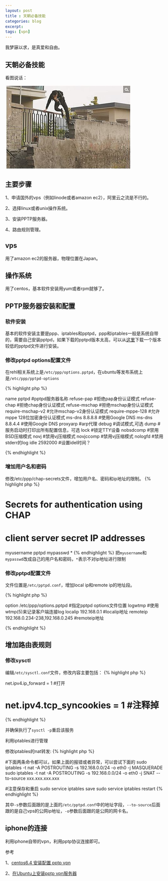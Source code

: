 ```yaml
---
layout: post
title : 天朝必备技能
categories: blog
excerpt:
tags: [vpn]
---
```


我梦寐以求，是真爱和自由。

## 天朝必备技能

看图说话：

![Geometric pattern with fading gradient](/images/fq.png)

##  主要步骤

1、申请国外的vps（例如linode或者amazon ec2），阿里云之流是不行的。

2、选择linux或者unix操作系统。

3、安装PPTP服务器。

4、路由规则管理。

##  vps

用了amazon ec2的服务器，物理位置在Japan。

## 操作系统

用了centos，基本软件安装用yum或者rpm就够了。

## PPTP服务器安装和配置

### 软件安装

基本的软件安装主要是ppp、iptables和pptpd，ppp和iptables一般是系统自带的，需要自己安装pptpd，如果下载的pptpd版本太高，可以从[这里](http://rpmfind.net/linux/rpm2html/search.php?query=pptpd)下载一个版本较低的pptpd文件进行安装。

### 修改pptpd options配置文件

在rehl相关系统上是`/etc/ppp/options.pptpd`，在ubuntu等发布系统上是`/etc/ppp/pptpd-options`

{% highlight php %}

name pptpd #pptpd服务器名称
refuse-pap    #拒绝pap身份认证模式
refuse-chap   #拒绝chap身份认证模式
refuse-mschap #拒绝mschap身份认证模式
require-mschap-v2  #允许mschap-v2身份认证模式
require-mppe-128  #允许mppe 128位加密身份认证模式
ms-dns 8.8.8.8 #使用Google DNS
ms-dns 8.8.4.4 #使用Google DNS
proxyarp  #arp代理
debug #调试模式,可选
dump #服务启动时打印出所有配置信息，可选
lock #锁定TTY设备
nobsdcomp  #禁用BSD压缩模式
novj  #禁用vj压缩模式
novjccomp  #禁用vj压缩模式
nologfd #禁用stderr的log
idle 2592000 #设置idel时间？

{% endhighlight %}

### 增加用户名和密码

修改/etc/ppp/chap-secrets文件，增加用户名、密码和ip地址的限制。
{% highlight php %}
# Secrets for authentication using CHAP
# client        server  secret                  IP addresses
myusername pptpd mypasswd *
{% endhighlight %}
把`myusername`和`mypasswd`改成自己的用户名和密码，`*`表示不对ip地址进行限制

### 修改pptpd配置文件

文件位置是`/etc/pptpd.conf`，增加local ip和remote ip的地址段。

{% highlight php %}

option /etc/ppp/options.pptpd #指定pptpd options文件位置
logwtmp #使用wtmp(5)来记录客户端连接log
localip 192.168.0.1  #localip地址
remoteip 192.168.0.234-238,192.168.0.245 #remoteip地址

{% endhighlight %}


## 增加路由表规则

###   修改sysctl
编辑`/etc/sysctl.conf`文件，修改内容主要包括：
{% highlight php %}

net.ipv4.ip_forward = 1 #打开
# net.ipv4.tcp_syncookies = 1 #注释掉

{% endhighlight %}

并确保执行了`sysctl -p`重启该服务

利用iptables进行管理

修改iptables的nat转发:
{% highlight php %}

#下面两条命令都可以，如果上面的报错或者异常，可以尝试下面的
sudo iptables -t nat -A POSTROUTING -s 192.168.0.0/24 -o eth0 -j MASQUERADE
sudo iptables -t nat -A POSTROUTING -s 192.168.0.0/24 -o eth0 -j SNAT --to-source xxx.xxx.xxx.xxx

#注意保存和重启
sudo service iptables save
sudo service iptables restart
{% endhighlight %}

其中`-s`参数后面跟的是上面的`/etc/pptpd.conf`中的地址字段，`--to-source`后面跟的是自己vps的公网ip地址，`-o`参数后面跟的是公网的网卡名。

## iphone的连接

利用iphone自带的vpn，利用pptp协议连接即可。

 参考

1、[centos6.4 安装配置 pptp vpn](http://5323197.blog.51cto.com/5313197/1285738)

2、[在Ubuntu上安装pptp vpn服务器](http://blog.fens.me/ubuntu-vpn-pptp/)


